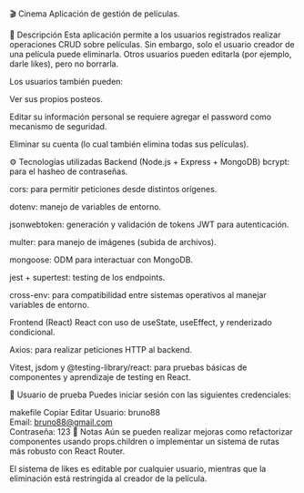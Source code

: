 🎬 Cinema
Aplicación de gestión de películas.

📝 Descripción
Esta aplicación permite a los usuarios registrados realizar operaciones CRUD sobre películas. Sin embargo, solo el usuario creador de una película puede eliminarla. Otros usuarios pueden editarla (por ejemplo, darle likes), pero no borrarla.

Los usuarios también pueden:

Ver sus propios posteos.

Editar su información personal se requiere agregar el password como mecanismo de seguridad.

Eliminar su cuenta (lo cual también elimina todas sus películas).

⚙️ Tecnologías utilizadas
Backend (Node.js + Express + MongoDB)
bcrypt: para el hasheo de contraseñas.

cors: para permitir peticiones desde distintos orígenes.

dotenv: manejo de variables de entorno.

jsonwebtoken: generación y validación de tokens JWT para autenticación.

multer: para manejo de imágenes (subida de archivos).

mongoose: ODM para interactuar con MongoDB.

jest + supertest: testing de los endpoints.

cross-env: para compatibilidad entre sistemas operativos al manejar variables de entorno.

Frontend (React)
React con uso de useState, useEffect, y renderizado condicional.

Axios: para realizar peticiones HTTP al backend.

Vitest, jsdom y @testing-library/react: para pruebas básicas de componentes y aprendizaje de testing en React.

👤 Usuario de prueba
Puedes iniciar sesión con las siguientes credenciales:

makefile
Copiar
Editar
Usuario: bruno88  
Email: bruno88@gmail.com  
Contraseña: 123
📌 Notas
Aún se pueden realizar mejoras como refactorizar componentes usando props.children o implementar un sistema de rutas más robusto con React Router.

El sistema de likes es editable por cualquier usuario, mientras que la eliminación está restringida al creador de la película.